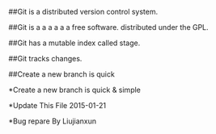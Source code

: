 
##Git is a distributed version control system.

##Git is a a a a a a   free software. distributed under the GPL.

##Git has a mutable index called stage.

##Git tracks changes.

##Create a new branch is quick

*Create a new branch is quick & simple

*Update This File 2015-01-21

*Bug repare By Liujianxun
